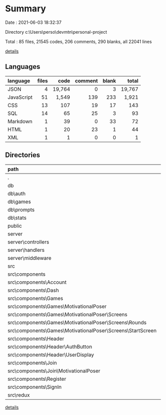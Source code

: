 # Summary

Date : 2021-06-03 18:32:37

Directory c:\Users\perso\devmtn\personal-project

Total : 85 files,  21545 codes, 206 comments, 290 blanks, all 22041 lines

[details](details.md)

## Languages
| language | files | code | comment | blank | total |
| :--- | ---: | ---: | ---: | ---: | ---: |
| JSON | 4 | 19,764 | 0 | 3 | 19,767 |
| JavaScript | 51 | 1,549 | 139 | 233 | 1,921 |
| CSS | 13 | 107 | 19 | 17 | 143 |
| SQL | 14 | 65 | 25 | 3 | 93 |
| Markdown | 1 | 39 | 0 | 33 | 72 |
| HTML | 1 | 20 | 23 | 1 | 44 |
| XML | 1 | 1 | 0 | 0 | 1 |

## Directories
| path | files | code | comment | blank | total |
| :--- | ---: | ---: | ---: | ---: | ---: |
| . | 85 | 21,545 | 206 | 290 | 22,041 |
| db | 14 | 65 | 25 | 3 | 93 |
| db\auth | 5 | 17 | 0 | 0 | 17 |
| db\games | 2 | 5 | 0 | 0 | 5 |
| db\prompts | 1 | 2 | 0 | 0 | 2 |
| db\stats | 4 | 13 | 1 | 0 | 14 |
| public | 2 | 45 | 23 | 2 | 70 |
| server | 8 | 313 | 23 | 43 | 379 |
| server\controllers | 4 | 183 | 8 | 8 | 199 |
| server\handlers | 2 | 65 | 1 | 13 | 79 |
| server\middleware | 1 | 8 | 0 | 1 | 9 |
| src | 58 | 3,806 | 135 | 207 | 4,148 |
| src\components | 45 | 1,133 | 89 | 170 | 1,392 |
| src\components\Account | 2 | 8 | 0 | 1 | 9 |
| src\components\Dash | 2 | 8 | 0 | 1 | 9 |
| src\components\Games | 22 | 725 | 76 | 106 | 907 |
| src\components\Games\MotivationalPoser | 19 | 653 | 75 | 99 | 827 |
| src\components\Games\MotivationalPoser\Screens | 17 | 550 | 73 | 85 | 708 |
| src\components\Games\MotivationalPoser\Screens\Rounds | 3 | 27 | 21 | 9 | 57 |
| src\components\Games\MotivationalPoser\Screens\StartScreen | 2 | 134 | 18 | 28 | 180 |
| src\components\Header | 6 | 120 | 3 | 19 | 142 |
| src\components\Header\AuthButton | 2 | 43 | 0 | 8 | 51 |
| src\components\Header\UserDisplay | 2 | 44 | 0 | 4 | 48 |
| src\components\Join | 9 | 203 | 10 | 34 | 247 |
| src\components\Join\MotivationalPoser | 7 | 101 | 1 | 10 | 112 |
| src\components\Register | 2 | 42 | 0 | 6 | 48 |
| src\components\SignIn | 2 | 27 | 0 | 3 | 30 |
| src\redux | 3 | 85 | 11 | 16 | 112 |

[details](details.md)